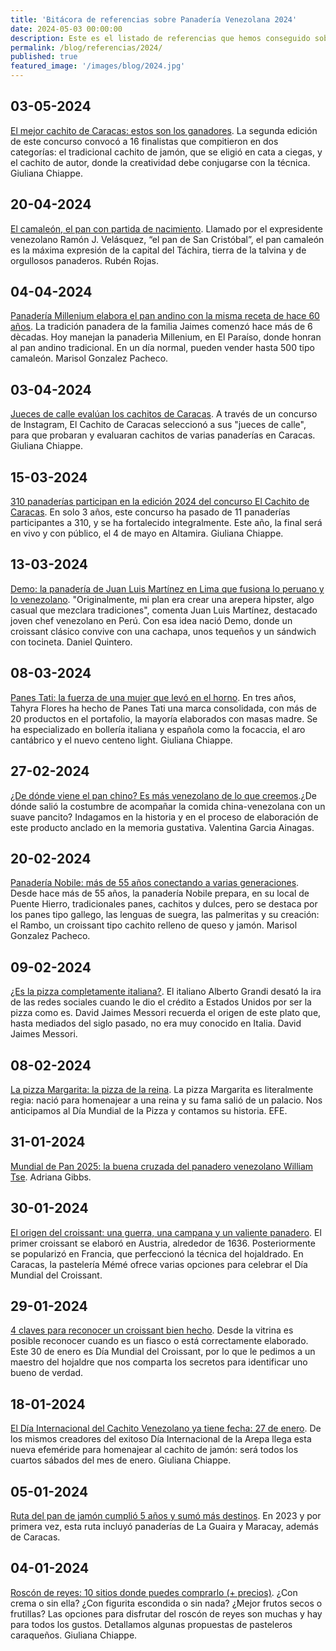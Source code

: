 ```yaml
---
title: 'Bitácora de referencias sobre Panadería Venezolana 2024'
date: 2024-05-03 00:00:00
description: Este es el listado de referencias que hemos conseguido sobre Panadería Venezolana del año 2024.
permalink: /blog/referencias/2024/
published: true
featured_image: '/images/blog/2024.jpg'
---
```


## 03-05-2024

[El mejor cachito de Caracas: estos son los ganadores](https://elestimulo.com/bienmesabe/el-cachito-de-caracas/2023-05-03/el-cachito-de-caracas-chocolat-deli-pintos-la-tazita-dolce-vero-alicantina/). La segunda edición de este concurso convocó a 16 finalistas que compitieron en dos categorías: el tradicional cachito de jamón, que se eligió en cata a ciegas, y el cachito de autor, donde la creatividad debe conjugarse con la técnica. Giuliana Chiappe.

## 20-04-2024

[El camaleón, el pan con partida de nacimiento](https://elestimulo.com/bienmesabe/el-fogon-creativo/2024-04-20/pan-camaleon-tachira/). Llamado por el expresidente venezolano Ramón J. Velásquez, “el pan de San Cristóbal”, el pan camaleón es la máxima expresión de la capital del Táchira, tierra de la talvina y de orgullosos panaderos. Rubén Rojas.

## 04-04-2024

[Panadería Millenium elabora el pan andino con la misma receta de hace 60 años](https://elestimulo.com/bienmesabe/panaderias-de-siempre/2024-04-04/panaderia-millenium-pan-andino-60-anos-el-paraiso/). La tradición panadera de la familia Jaimes comenzó hace más de 6 dècadas. Hoy manejan la panaderìa Millenium, en El Paraíso, donde honran al pan andino tradicional. En un día normal, pueden vender hasta 500 tipo camaleón. Marisol Gonzalez Pacheco.

## 03-04-2024

[Jueces de calle evalúan los cachitos de Caracas](https://elestimulo.com/bienmesabe/el-cachito-de-caracas/2024-04-03/el-cachito-de-caracas-jueces-de-calle/). A través de un concurso de Instagram, El Cachito de Caracas seleccionó a sus "jueces de calle", para que probaran y evaluaran cachitos de varias panaderías en Caracas. Giuliana Chiappe.

## 15-03-2024

[310 panaderías participan en la edición 2024 del concurso El Cachito de Caracas](https://elestimulo.com/bienmesabe/el-cachito-de-caracas/2024-03-15/cachito-de-caracas-2024-concurso-310-panaderias/). En solo 3 años, este concurso ha pasado de 11 panaderías participantes a 310, y se ha fortalecido integralmente. Este año, la final será en vivo y con público, el 4 de mayo en Altamira. Giuliana Chiappe.

## 13-03-2024

[Demo: la panadería de Juan Luis Martínez en Lima que fusiona lo peruano y lo venezolano](https://elestimulo.com/bienmesabe/en-otros-lares/2024-03-13/demo-lima-venezolano-juan-luis-martinez/). "Originalmente, mi plan era crear una arepera hipster, algo casual que mezclara tradiciones", comenta Juan Luis Martínez, destacado joven chef venezolano en Perú. Con esa idea nació Demo, donde un croissant clásico convive con una cachapa, unos tequeños y un sándwich con tocineta. Daniel Quintero.

## 08-03-2024

[Panes Tati: la fuerza de una mujer que levó en el horno](https://elestimulo.com/bienmesabe/panaderia/2024-03-08/panes-tati-tahyra-flores/). En tres años, Tahyra Flores ha hecho de Panes Tati una marca consolidada, con más de 20 productos en el portafolio, la mayoría elaborados con masas madre. Se ha especializado en bollería italiana y española como la focaccia, el aro cantábrico y el nuevo centeno light. Giuliana Chiappe.

## 27-02-2024

[¿De dónde viene el pan chino? Es más venezolano de lo que creemos](https://elestimulo.com/bienmesabe/venezolanidad/2024-02-27/pan-chino-venezolano-historia-elaboracion/).¿De dónde salió la costumbre de acompañar la comida china-venezolana con un suave pancito? Indagamos en la historia y en el proceso de elaboración de este producto anclado en la memoria gustativa. Valentina Garcia Ainagas.

## 20-02-2024

[Panadería Nobile: más de 55 años conectando a varias generaciones](https://elestimulo.com/bienmesabe/panaderias-de-siempre/2024-02-20/panaderia-nobile-puente-hierro/). Desde hace más de 55 años, la panadería Nobile prepara, en su local de Puente Hierro, tradicionales panes, cachitos y dulces, pero se destaca por los panes tipo gallego, las lenguas de suegra, las palmeritas y su creación: el Rambo, un croissant tipo cachito relleno de queso y jamón. Marisol Gonzalez Pacheco.

## 09-02-2024

[¿Es la pizza completamente italiana?](https://elestimulo.com/bienmesabe/opinion/2024-02-09/es-pizza-completamente-italiana-david-jaimes-messori/). El italiano Alberto Grandi desató la ira de las redes sociales cuando le dio el crédito a Estados Unidos por ser la pizza como es. David Jaimes Messori recuerda el origen de este plato que, hasta mediados del siglo pasado, no era muy conocido en Italia. David Jaimes Messori.

## 08-02-2024

[La pizza Margarita: la pizza de la reina](https://elestimulo.com/bienmesabe/en-otros-lares/2024-02-08/la-pizza-de-la-reina-dia-mundial-de-la-pizza/). La pizza Margarita es literalmente regia: nació para homenajear a una reina y su fama salió de un palacio. Nos anticipamos al Día Mundial de la Pizza y contamos su historia. EFE.

## 31-01-2024

[Mundial de Pan 2025: la buena cruzada del panadero venezolano William Tse](https://adrianagibbs.com/mundial-de-pan-2025-la-buena-cruzada-del-panadero-venezolano-william-tse/). Adriana Gibbs.

## 30-01-2024

[El origen del croissant: una guerra, una campana y un valiente panadero](https://elestimulo.com/bienmesabe/panaderia/2024-01-30/el-croissant-origen-guerra-austria/). El primer croissant se elaboró en Austria, alrededor de 1636. Posteriormente se popularizó en Francia, que perfeccionó la técnica del hojaldrado. En Caracas, la pastelería Mémé ofrece varias opciones para celebrar el Día Mundial del Croissant.

## 29-01-2024

[4 claves para reconocer un croissant bien hecho](https://elestimulo.com/bienmesabe/panaderia-y-bolleria/2024-01-29/4-claves-para-reconocer-a-simple-vista-un-croissant-bien-hecho/). Desde la vitrina es posible reconocer cuando es un fiasco o está correctamente elaborado. Este 30 de enero es Día Mundial del Croissant, por lo que le pedimos a un maestro del hojaldre que nos comparta los secretos para identificar uno bueno de verdad.

## 18-01-2024

[El Día Internacional del Cachito Venezolano ya tiene fecha: 27 de enero](https://elestimulo.com/bienmesabe/panaderia/2024-01-18/dia-internacional-del-cachito-venezolano/). De los mismos creadores del exitoso Día Internacional de la Arepa llega esta nueva efeméride para homenajear al cachito de jamón: será todos los cuartos sábados del mes de enero. Giuliana Chiappe.

## 05-01-2024

[Ruta del pan de jamón cumplió 5 años y sumó más destinos](https://elestimulo.com/bienmesabe/navidad-buen-provecho/2024-01-05/ruta-del-pan-de-jamon-5-anos-la-guaira-maracay-plumrose/). En 2023 y por primera vez, esta ruta incluyó panaderías de La Guaira y Maracay, además de Caracas.

## 04-01-2024

[Roscón de reyes: 10 sitios donde puedes comprarlo (+ precios)](https://elestimulo.com/bienmesabe/navidad-buen-provecho/2024-01-04/roscon-de-reyes-sitios-comprar-precios/). ¿Con crema o sin ella? ¿Con figurita escondida o sin nada? ¿Mejor frutos secos o frutillas? Las opciones para disfrutar del roscón de reyes son muchas y hay para todos los gustos. Detallamos algunas propuestas de pasteleros caraqueños. Giuliana Chiappe.